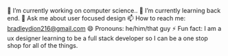 🔭 I’m currently working on computer science..
🌱 I’m currently learning back end.
💬 Ask me about user focused design
📫 How to reach me: bradleydion216@gmail.com
😄 Pronouns: he/him/that guy
⚡ Fun fact: I am a ux designer learning to be a full stack developer so I can be a one stop shop for all of the things. 
